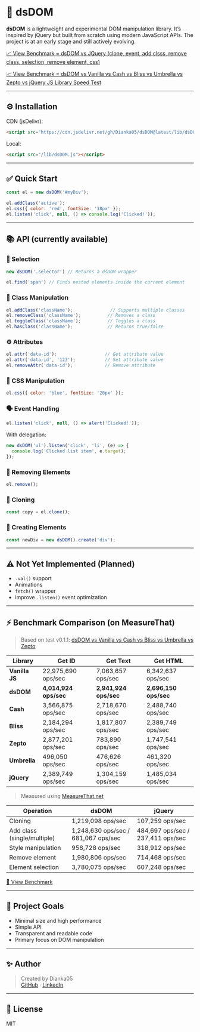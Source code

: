 # 🚀 dsDOM

**dsDOM** is a lightweight and experimental DOM manipulation library. It’s inspired by jQuery but built from scratch using modern JavaScript APIs. The project is at an early stage and still actively evolving.

[📈 View Benchmark = dsDOM vs JQuery (clone, event, add clsss, remove class, selection, remove element, css) ](https://www.measurethat.net/Benchmarks/ShowResult/599075)


[📈 View Benchmark = dsDOM vs Vanilla vs Cash vs Bliss vs Umbrella vs Zepto vs jQuery JS Library Speed Test](https://www.measurethat.net/Benchmarks/ShowResult/599100)


---

## ⚙️ Installation

CDN (jsDelivr):

```html
<script src="https://cdn.jsdelivr.net/gh/Dianka05/dsDOM@latest/lib/dsDOM.js"></script>
```

Local:

```html
<script src="/lib/dsDOM.js"></script>
```

---

## ✅ Quick Start

```js
const el = new dsDOM('#myDiv');

el.addClass('active');
el.css({ color: 'red', fontSize: '18px' });
el.listen('click', null, () => console.log('Clicked!'));
```

---

## 📚 API (currently available)

### 🔎 Selection

```js
new dsDOM('.selector') // Returns a dsDOM wrapper
```

```js
el.find('span') // Finds nested elements inside the current element
```

### 🎨 Class Manipulation

```js
el.addClass('className');              // Supports multiple classes
el.removeClass('className');          // Removes a class
el.toggleClass('className');          // Toggles a class
el.hasClass('className');             // Returns true/false
```

### ⚙️ Attributes

```js
el.attr('data-id');                  // Get attribute value
el.attr('data-id', '123');           // Set attribute value
el.removeAttr('data-id');            // Remove attribute
```

### 🧬 CSS Manipulation

```js
el.css({ color: 'blue', fontSize: '20px' });
```

### 🗣 Event Handling

```js
el.listen('click', null, () => alert('Clicked!'));
```

With delegation:

```js
new dsDOM('ul').listen('click', 'li', (e) => {
  console.log('Clicked list item', e.target);
});
```

### 🧽 Removing Elements

```js
el.remove();
```

### 🔁 Cloning

```js
const copy = el.clone();
```

### 🧱 Creating Elements

```js
const newDiv = new dsDOM().create('div');
```

---

## ⚠️ Not Yet Implemented (Planned)

- `.val()` support
- Animations
- `fetch()` wrapper
- improve `.listen()` event optimization
---

## ⚡ Benchmark Comparison (on MeasureThat)

> Based on test v0.1.1: [dsDOM vs Vanilla vs Cash vs Bliss vs Umbrella vs Zepto](https://www.measurethat.net/Benchmarks/Show/34205/3/dsdom-vs-vanilla-vs-cash-vs-bliss-vs-umbrella-vs-zepto)

| **Library**         | **Get ID**               | **Get Text**             | **Get HTML**             |
|---------------------|--------------------------|--------------------------|--------------------------|
| **Vanilla JS**      | 22,975,690 ops/sec       | 7,063,657 ops/sec        | 6,342,637 ops/sec        |
| **dsDOM**           | **4,014,924 ops/sec**    | **2,941,924 ops/sec**      | **2,696,150 ops/sec**      |
| **Cash**            | 3,566,875 ops/sec        | 2,718,670 ops/sec          | 2,488,740 ops/sec          |
| **Bliss**           | 2,184,294 ops/sec        | 1,817,807 ops/sec          | 2,389,749 ops/sec           |
| **Zepto**           | 2,877,201 ops/sec          | 783,890 ops/sec          | 1,747,541 ops/sec          |
| **Umbrella**        | 496,050 ops/sec          | 476,626 ops/sec          | 461,320 ops/sec          |
| **jQuery**          | 2,389,749 ops/sec          | 1,304,159 ops/sec          | 1,485,034 ops/sec          |

> Measured using [MeasureThat.net](https://www.measurethat.net)


| Operation               | dsDOM                | jQuery               |
|------------------------|----------------------|----------------------|
| Cloning                | 1,219,098 ops/sec |  107,259 ops/sec          |
| Add class (single/multiple)              | 1,248,630 ops/sec /  681,067 ops/sec  | 484,697 ops/sec / 237,411 ops/sec         |
| Style manipulation     | 958,728 ops/sec |  318,912 ops/sec         |
| Remove element         | 1,980,806 ops/sec  | 714,468 ops/sec         |
| Element selection      | 3,780,075 ops/sec | 607,248 ops/sec         |

[🔗 View Benchmark](https://www.measurethat.net/Benchmarks/ShowResult/599075)

---

## 👀 Project Goals

- Minimal size and high performance
- Simple API
- Transparent and readable code
- Primary focus on DOM manipulation

---

## ✨ Author

> Created by Dianka05  
[GitHub](https://github.com/Dianka05) · [LinkedIn](https://www.linkedin.com/in/dianastoyka)

---

## 📝 License

MIT
